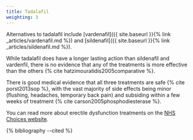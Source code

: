 ```yaml
---
title: Tadalafil
weighting: 3
---
```


Alternatives to tadalafil include [vardenafil]({{ site.baseurl }}{% link _articles/vardenafil.md %}) and [sildenafil]({{ site.baseurl }}{% link _articles/sildenafil.md %}). 

While tadalafil does have a longer lasting action than sildenafil and vardenfil, there is no evidence that any of the treatments is more effective than the others {% cite hatzimouratidis2005comparative %}.

There is good medical evidence that all three treatments are safe {% cite porst2013sop %}, with the vast majority of side effects being minor (flushing, headaches, temporary back pain) and subsiding within a few weeks of treatment {% cite carson2005phosphodiesterase %}.

You can read more about erectile dysfunction treatments on the [NHS Choices website](http://www.nhs.uk/Conditions/Erectile-dysfunction/Pages/Treatment.aspx).

{% bibliography --cited %}